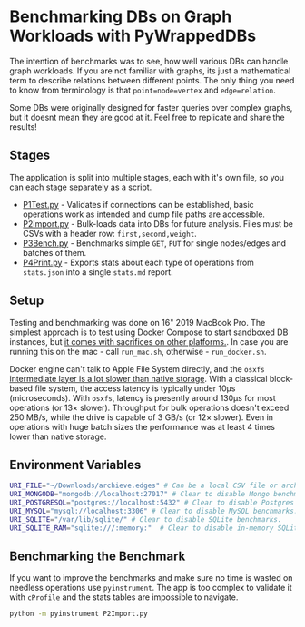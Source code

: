 # Benchmarking DBs on Graph Workloads with PyWrappedDBs

The intention of benchmarks was to see, how well various DBs can handle graph workloads.
If you are not familiar with graphs, its just a mathematical term to describe relations between different points.
The only thing you need to know from terminology is that `point=node=vertex` and `edge=relation`.

Some DBs were originally designed for faster queries over complex graphs, but it doesnt mean they are good at it.
Feel free to replicate and share the results!

## Stages

The application is split into multiple stages, each with it's own file, so you can each stage separately as a script.

* [P1Test.py](P1Test.py) - Validates if connections can be established, basic operations work as intended and dump file paths are accessible.
* [P2Import.py](P2Import.py) - Bulk-loads data into DBs for future analysis. Files must be CSVs with a header row: `first,second,weight`.
* [P3Bench.py](P3Bench.py) - Benchmarks simple `GET`, `PUT` for single nodes/edges and batches of them.
* [P4Print.py](P4Print.py) - Exports stats about each type of operations from `stats.json` into a single `stats.md` report.

## Setup

Testing and benchmarking was done on 16" 2019 MacBook Pro. The simplest approach is to test using Docker Compose to start sandboxed DB instances, but [it comes with sacrifices on other platforms.](https://github.com/docker/for-mac/issues/1592). In case you are running this on the mac - call `run_mac.sh`, otherwise - `run_docker.sh`.

Docker engine can't talk to Apple File System directly, and the `osxfs` [intermediate layer is a lot slower than native storage](https://docs.docker.com/docker-for-mac/osxfs/#performance-issues-solutions-and-roadmap). With a classical block-based file system, the access latency is typically under 10μs (microseconds). With `osxfs`, latency is presently around 130μs for most operations (or 13× slower). Throughput for bulk operations doesn't exceed 250 MB/s, while the drive is capable of 3 GB/s (or 12× slower). Even in operations with huge batch sizes the performance was at least 4 times lower than native storage.

## Environment Variables

```sh
URI_FILE="~/Downloads/archieve.edges" # Can be a local CSV file or archeive.
URI_MONGODB="mongodb://localhost:27017" # Clear to disable Mongo benchmarks.
URI_POSTGRESQL="postgres://localhost:5432" # Clear to disable Postgres benchmarks.
URI_MYSQL="mysql://localhost:3306" # Clear to disable MySQL benchmarks.
URI_SQLITE="/var/lib/sqlite/" # Clear to disable SQLite benchmarks.
URI_SQLITE_RAM="sqlite:///:memory:"  # Clear to disable in-memory SQLite benchmarks.
```

## Benchmarking the Benchmark

If you want to improve the benchmarks and make sure no time is wasted on needless operations use `pyinstrument`. The app is too complex to validate it with `cProfile` and the stats tables are impossible to navigate.

```sh
python -m pyinstrument P2Import.py
```
